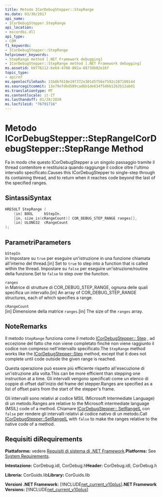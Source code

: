 ```yaml
---
title: Metodo ICorDebugStepper::StepRange
ms.date: 03/30/2017
api_name:
- ICorDebugStepper.StepRange
api_location:
- mscordbi.dll
api_type:
- COM
f1_keywords:
- ICorDebugStepper::StepRange
helpviewer_keywords:
- StepRange method [.NET Framework debugging]
- ICorDebugStepper::StepRange method [.NET Framework debugging]
ms.assetid: b9776112-6e6d-4708-892a-8873db02e16f
topic_type:
- apiref
ms.openlocfilehash: 21b8bf618e197372e301d5f56e7592c20710014d
ms.sourcegitcommit: 13e79efdbd589cad6b1de634f5d6b1262b12ab01
ms.translationtype: MT
ms.contentlocale: it-IT
ms.lasthandoff: 01/28/2020
ms.locfileid: "76791716"
---
```

# <a name="icordebugsteppersteprange-method"></a><span data-ttu-id="cad4c-102">Metodo ICorDebugStepper::StepRange</span><span class="sxs-lookup"><span data-stu-id="cad4c-102">ICorDebugStepper::StepRange Method</span></span>
<span data-ttu-id="cad4c-103">Fa in modo che questo ICorDebugStepper a un singolo passaggio tramite il thread contenitore e restituisca quando raggiunge il codice oltre l'ultimo intervallo specificato.</span><span class="sxs-lookup"><span data-stu-id="cad4c-103">Causes this ICorDebugStepper to single-step through its containing thread, and to return when it reaches code beyond the last of the specified ranges.</span></span>  
  
## <a name="syntax"></a><span data-ttu-id="cad4c-104">Sintassi</span><span class="sxs-lookup"><span data-stu-id="cad4c-104">Syntax</span></span>  
  
```cpp  
HRESULT StepRange (  
    [in] BOOL     bStepIn,  
    [in, size_is(cRangeCount)] COR_DEBUG_STEP_RANGE ranges[],  
    [in] ULONG32  cRangeCount  
);  
```  
  
## <a name="parameters"></a><span data-ttu-id="cad4c-105">Parametri</span><span class="sxs-lookup"><span data-stu-id="cad4c-105">Parameters</span></span>  
 `bStepIn`  
 <span data-ttu-id="cad4c-106">in Impostare su `true` per eseguire un'istruzione in una funzione chiamata all'interno del thread.</span><span class="sxs-lookup"><span data-stu-id="cad4c-106">[in] Set to `true` to step into a function that is called within the thread.</span></span> <span data-ttu-id="cad4c-107">Impostare su `false` per eseguire un'istruzione/routine della funzione.</span><span class="sxs-lookup"><span data-stu-id="cad4c-107">Set to `false` to step over the function.</span></span>  
  
 `ranges`  
 <span data-ttu-id="cad4c-108">in Matrice di strutture di COR_DEBUG_STEP_RANGE, ognuna delle quali specifica un intervallo.</span><span class="sxs-lookup"><span data-stu-id="cad4c-108">[in] An array of COR_DEBUG_STEP_RANGE structures, each of which specifies a range.</span></span>  
  
 `cRangeCount`  
 <span data-ttu-id="cad4c-109">[in] Dimensione della matrice `ranges`.</span><span class="sxs-lookup"><span data-stu-id="cad4c-109">[in] The size of the `ranges` array.</span></span>  
  
## <a name="remarks"></a><span data-ttu-id="cad4c-110">Note</span><span class="sxs-lookup"><span data-stu-id="cad4c-110">Remarks</span></span>  
 <span data-ttu-id="cad4c-111">Il metodo `StepRange` funziona come il metodo [ICorDebugStepper:: Step](icordebugstepper-step-method.md) , ad eccezione del fatto che non viene completato finché non viene raggiunto il codice non compreso nell'intervallo specificato.</span><span class="sxs-lookup"><span data-stu-id="cad4c-111">The `StepRange` method works like the [ICorDebugStepper::Step](icordebugstepper-step-method.md) method, except that it does not complete until code outside the given range is reached.</span></span>  
  
 <span data-ttu-id="cad4c-112">Questa operazione può essere più efficiente rispetto all'esecuzione di un'istruzione alla volta.</span><span class="sxs-lookup"><span data-stu-id="cad4c-112">This can be more efficient than stepping one instruction at a time.</span></span> <span data-ttu-id="cad4c-113">Gli intervalli vengono specificati come un elenco di coppie di offset dall'inizio del frame del stepper.</span><span class="sxs-lookup"><span data-stu-id="cad4c-113">Ranges are specified as a list of offset pairs from the start of the stepper's frame.</span></span>  
  
 <span data-ttu-id="cad4c-114">Gli intervalli sono relativi al codice MSIL (Microsoft Intermediate Language) di un metodo.</span><span class="sxs-lookup"><span data-stu-id="cad4c-114">Ranges are relative to the Microsoft intermediate language (MSIL) code of a method.</span></span> <span data-ttu-id="cad4c-115">Chiamare [ICorDebugStepper:: SetRangeIL](icordebugstepper-setrangeil-method.md) con `false` per rendere gli intervalli relativi al codice nativo di un metodo.</span><span class="sxs-lookup"><span data-stu-id="cad4c-115">Call [ICorDebugStepper::SetRangeIL](icordebugstepper-setrangeil-method.md) with `false` to make the ranges relative to the native code of a method.</span></span>  
  
## <a name="requirements"></a><span data-ttu-id="cad4c-116">Requisiti di</span><span class="sxs-lookup"><span data-stu-id="cad4c-116">Requirements</span></span>  
 <span data-ttu-id="cad4c-117">**Piattaforme:** vedere [Requisiti di sistema di .NET Framework](../../../../docs/framework/get-started/system-requirements.md).</span><span class="sxs-lookup"><span data-stu-id="cad4c-117">**Platforms:** See [System Requirements](../../../../docs/framework/get-started/system-requirements.md).</span></span>  
  
 <span data-ttu-id="cad4c-118">**Intestazione:** CorDebug.idl, CorDebug.h</span><span class="sxs-lookup"><span data-stu-id="cad4c-118">**Header:** CorDebug.idl, CorDebug.h</span></span>  
  
 <span data-ttu-id="cad4c-119">**Libreria:** CorGuids.lib</span><span class="sxs-lookup"><span data-stu-id="cad4c-119">**Library:** CorGuids.lib</span></span>  
  
 <span data-ttu-id="cad4c-120">**Versioni .NET Framework:** [!INCLUDE[net_current_v10plus](../../../../includes/net-current-v10plus-md.md)]</span><span class="sxs-lookup"><span data-stu-id="cad4c-120">**.NET Framework Versions:** [!INCLUDE[net_current_v10plus](../../../../includes/net-current-v10plus-md.md)]</span></span>
